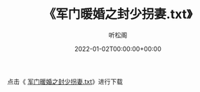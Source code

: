 ﻿---
title:  《军门暖婚之封少拐妻.txt》
date:   2022-01-02T00:00:00+00:00
author: 听松阁
layout: post
permalink: /军门暖婚之封少拐妻/
categories: 小说
tags: [小说]
---

点击《 [军门暖婚之封少拐妻.txt](http://img.660000.xyz/bookstukust/book/bntxt/10/军门暖婚之封少拐妻.txt)》进行下载